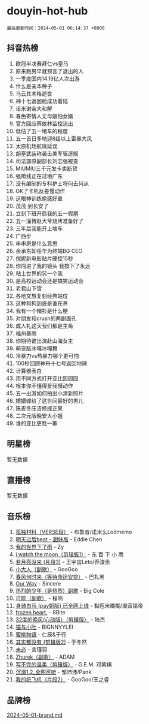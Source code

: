 # douyin-hot-hub

`最后更新时间：2024-05-01 06:14:37 +0800`

## 抖音热榜

1. 欧冠半决赛拜仁vs皇马
1. 原来跑男早就预言了退出的人
1. 一季度国内14.19亿人次出游
1. 什么是亲本种子
1. 乌云其木格逝世
1. 神十七返回舱成功着陆
1. 诺米谢帝大和解
1. 春色寄情人丈母娘怕女婿
1. 官方回应蔡依林监控流出
1. 低估了五一堵车的程度
1. 五一首日多地迎8级以上雷暴大风
1. 太原机场航班延误
1. 胡塞武装称袭击美军驱逐舰
1. 司法部原副部长刘志强被查
1. MIUMIU三千元发卡卖断货
1. 强飑线正在过境广东
1. 没有编制的专科护士将何去何从
1. OK了卡机反差慢动作
1. 这眼神训练偷感好重
1. 茂茂 到长安了
1. 立刻下班开启我的五一假期
1. 五一淄博赵大爷烧烤准备好了
1. 三年后我能开上啥车
1. 广西步
1. 串串房是什么意思
1. 余承东卸任华为终端BG CEO
1. 倪妮新电影贴片硬控15秒
1. 你闯进了我的镜头 我按下了永远
1. 粘土世界的另一个我
1. 是高校运动会还是搞笑运动会
1. 老君山下雪
1. 各地文旅复刻经典站位
1. 这种狗狗到底是谁在养
1. 我有一个帽衫是什么梗
1. 对朋友和crush的两副面孔
1. 成人礼这天我们都是主角
1. 福州暴雨
1. 你期待谁出演赴山海女主
1. 萌宠版冰嘎冰嘎舞
1. 冷暴力vs热暴力哪个更可怕
1. 100秒回顾神舟十七号返回地球
1. 计算器表白
1. 用不同方式打开亚比囧囧囧
1. 根本你不懂得爱我慢动作
1. 五一出游如何拍出小清新照片
1. 嬛嬛嫁给了这世间最好的男儿
1. 陈麦冬庄洁修成正果
1. 二次元版晚安大小姐
1. 谁的亚比更胜一筹

## 明星榜

暂无数据

## 直播榜

暂无数据

## 音乐榜

1. [孤独材料（VERSE段）](https://sf27-cdn-tos.douyinstatic.com/obj/tos-cn-ve-2774/ocX7glDNHYlwFeYrGQfBZoThtvPWy8tCCEBGKQ) - 布鲁昔/诺米么Lodmemo
1. [明天过后beat - 甜妹版](https://sf27-cdn-tos.douyinstatic.com/obj/tos-cn-ve-2774/osMLYeeoMm04CZyaI91XUDF8OzLRLgePKALGHI) - Eddie Chen
1. [我的世界下了雨](https://sf5-hl-cdn-tos.douyinstatic.com/obj/tos-cn-ve-2774/o85sBiwXIByH9bWIMAEEOoiQ1o1m9Afn15BspE) - Zy
1. [i watch the moon（剪辑版1）](https://sf5-hl-cdn-tos.douyinstatic.com/obj/tos-cn-ve-2774/o0I9mSChzHZANMJIEBfkCQzzg6N5WAcVtqft9P) - 东 百 下 小 雨
1. [若月亮没来 (片段3)](https://sf3-cdn-tos.douyinstatic.com/obj/tos-cn-ve-2774/okfyEUsGW1B1ovJi5JiN9IjvAT2lMwA054GoEB) - 王宇宙Leto/乔浚丞
1. [小大人（副歌）](https://sf5-hl-cdn-tos.douyinstatic.com/obj/tos-cn-ve-2774/oIhaDwehWhLFsVIG7QIICLLazDNGJAGg5geeb4) - GooGoo
1. [春风何时来（等待命运安排）](https://sf5-hl-cdn-tos.douyinstatic.com/obj/tos-cn-ve-2774/oICBNbD3gelMfB4WgiD1KI2jQtXZE2FgHLwtsl) - 巴扎黑
1. [Our Way](https://sf27-cdn-tos.douyinstatic.com/obj/tos-cn-ve-2774/o8tPEkQgQNCe0DPeFwZzYrbqLlnzBBrYidWkEZ) - Sincere
1. [热烈的少年（是热烈）副歌](https://sf5-hl-cdn-tos.douyinstatic.com/obj/tos-cn-ve-2774/owVNI0CLDAUMtSz6TEYvfFBFL4UDFFhLfgK8fa) - Big Cole
1. [可能（副歌）](https://sf5-hl-cdn-tos.douyinstatic.com/obj/tos-cn-ve-2774/cde1731888894259b333569393c2fb51) - 程响
1. [身骑白马 (pay姐版) 已全网上线](https://sf3-cdn-tos.douyinstatic.com/obj/tos-cn-ve-2774/oQLO5ZgLsFkaDhdIIveF2zUCgfweY0gWaH4AQG) - 黏苞米糊糊/潮音铭帝
1. [frozen heart.](https://sf5-hl-cdn-tos.douyinstatic.com/obj/tos-cn-ve-2774/oIIWJfyjIACZA9zQMtnJ6hQQhFC4vhCupoRBsO) - 8Bite
1. [32度的晚风(心动版）（剪辑版）](https://sf3-cdn-tos.douyinstatic.com/obj/tos-cn-ve-2774/owNyabsyWdzUulxhoJfK8IBXgp0UMQAHpvGh2B) - 陆杰
1. [猫与小肚](https://sf5-hl-cdn-tos.douyinstatic.com/obj/tos-cn-ve-2774/osZeoClMECgK8DYl6VebABgbchEtPYQjZEnRtd) - BIGNNYYLEI
1. [蜜桃物语](https://sf3-cdn-tos.douyinstatic.com/obj/tos-cn-ve-2774/oIhOSCZtIACtYU4XQkngiW9kCBfVD1Fz9IYeqL) - 仁辰&于行
1. [其实都没有 (剪辑版2)](https://sf5-hl-cdn-tos.douyinstatic.com/obj/tos-cn-ve-2774/oEBNQenHZtBhxYjGgUDQk0BCHTigQafgFlbQ7k) - 于冬然
1. [未必](https://sf5-hl-cdn-tos.douyinstatic.com/obj/tos-cn-ve-2774/ogntQMFnKQDZUgTCYuJgfLEtleYZZFxBQqhhFB) - 言瑾羽
1. [Zhurek（副歌）](https://sf6-cdn-tos.douyinstatic.com/obj/tos-cn-ve-2774/ooQm8FBZQDlf0btEYgVpCcSCQfrdJGBEKZYBGS) - ADAM
1. [写不完的温柔（剪辑版）](https://sf5-hl-cdn-tos.douyinstatic.com/obj/tos-cn-ve-2774/oYBzzZQJ233GfwkemJJffAIWgeIYrjZfWhHTcG) - G.E.M. 邓紫棋
1. [沉溺1.2_全网可听](https://sf27-cdn-tos.douyinstatic.com/obj/tos-cn-ve-2774/ok2QoiBqsWAX9McZmWiI9gAB0EzwD4Xj6yfmtH) - 邹沛沛/Pank
1. [我的纸飞机（片段2）](https://sf5-hl-cdn-tos.douyinstatic.com/obj/tos-cn-ve-2774/oM2ZrKcg2CD5AeRB2gkeXOFB1IxAGJdZPazYHf) - GooGoo/王之睿

## 品牌榜

[2024-05-01-brand.md](2024-05-01-brand.md)
